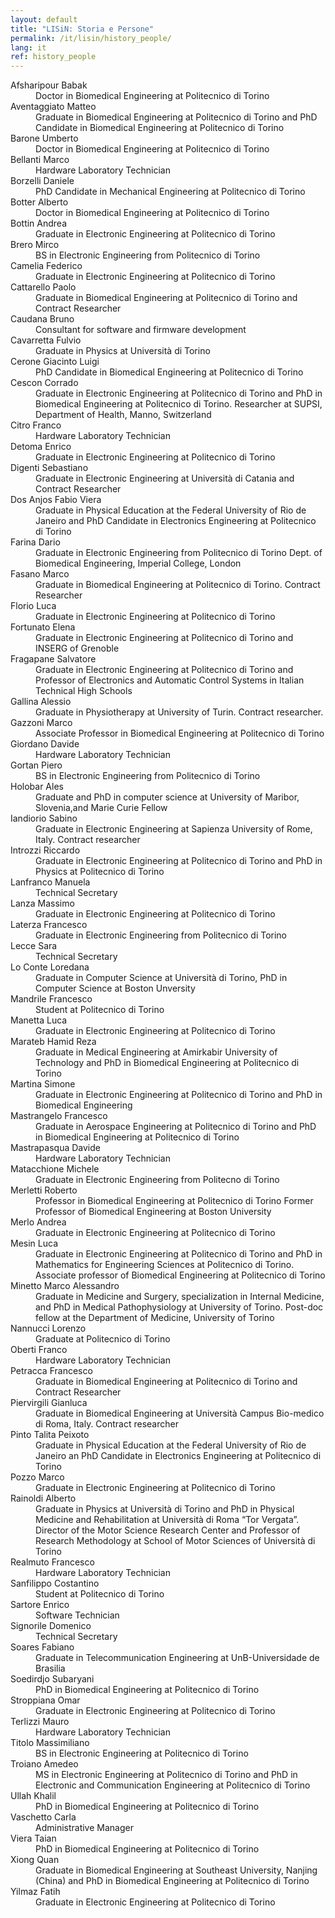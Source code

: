 ```yaml
---
layout: default
title: "LISiN: Storia e Persone"
permalink: /it/lisin/history_people/
lang: it
ref: history_people
---
```


<dl class="dl-horizontal">
    <dt>Afsharipour Babak</dt><dd>Doctor in Biomedical Engineering at Politecnico di Torino</dd>
    <dt>Aventaggiato Matteo</dt><dd>Graduate in Biomedical Engineering at Politecnico di Torino and PhD Candidate in Biomedical Engineering at Politecnico di Torino</dd>
    <dt>Barone Umberto</dt><dd>Doctor in Biomedical Engineering at Politecnico di Torino</dd>
    <dt>Bellanti Marco</dt><dd>Hardware Laboratory Technician</dd>
    <dt>Borzelli Daniele</dt><dd>PhD Candidate in Mechanical Engineering at Politecnico di Torino</dd>
    <dt>Botter Alberto</dt><dd>Doctor in Biomedical Engineering at Politecnico di Torino</dd>
    <dt>Bottin Andrea</dt><dd>Graduate in Electronic Engineering at Politecnico di Torino</dd>
    <dt>Brero Mirco</dt><dd>BS in Electronic Engineering from Politecnico di Torino</dd>
    <dt>Camelia Federico</dt><dd>Graduate in Electronic Engineering at Politecnico di Torino</dd>
    <dt>Cattarello Paolo</dt><dd>Graduate in Biomedical Engineering at Politecnico di Torino and Contract Researcher</dd>
    <dt>Caudana Bruno</dt><dd>Consultant for software and firmware development</dd>
    <dt>Cavarretta Fulvio</dt><dd>Graduate in Physics at Università di Torino</dd>
    <dt>Cerone Giacinto Luigi</dt><dd>PhD Candidate in Biomedical Engineering at Politecnico di Torino</dd>
    <dt>Cescon Corrado</dt><dd>Graduate in Electronic Engineering at Politecnico di Torino and PhD in Biomedical Engineering at Politecnico di Torino. Researcher at SUPSI, Department of Health, Manno, Switzerland</dd>
    <dt>Citro Franco</dt><dd>Hardware Laboratory Technician</dd>
    <dt>Detoma Enrico</dt><dd>Graduate in Electronic Engineering at Politecnico di Torino</dd>
    <dt>Digenti Sebastiano</dt><dd>Graduate in Electronic Engineering at Università di Catania and Contract  Researcher</dd>
    <dt>Dos Anjos Fabio Viera</dt><dd>Graduate in Physical Education at the Federal University of Rio de Janeiro and PhD Candidate in Electronics Engineering at Politecnico di Torino</dd>
    <dt>Farina Dario</dt><dd>Graduate in Electronic Engineering from Politecnico di Torino Dept. of Biomedical Engineering, Imperial College, London</dd>
    <dt>Fasano Marco</dt><dd>Graduate in Biomedical Engineering at Politecnico di Torino. Contract Researcher</dd>
    <dt>Florio Luca</dt><dd>Graduate in Electronic Engineering at Politecnico di Torino</dd>
    <dt>Fortunato Elena</dt><dd>Graduate in Electronic Engineering at Politecnico di Torino and INSERG of Grenoble</dd>
    <dt>Fragapane Salvatore</dt><dd>Graduate in Electronic Engineering at Politecnico di Torino and Professor of Electronics and Automatic Control Systems  in Italian Technical High Schools</dd>
    <dt>Gallina Alessio</dt><dd>Graduate in Physiotherapy at University of Turin. Contract researcher.</dd>
    <dt>Gazzoni Marco</dt><dd>Associate Professor in Biomedical Engineering at Politecnico di Torino</dd>
    <dt>Giordano Davide</dt><dd>Hardware Laboratory Technician</dd>
    <dt>Gortan Piero</dt><dd>BS in Electronic Engineering from Politecnico di Torino</dd>
    <dt>Holobar Ales</dt><dd>Graduate and PhD in computer science at University of Maribor, Slovenia,and Marie Curie Fellow</dd>
    <dt>Iandiorio  Sabino</dt><dd>Graduate in Electronic Engineering at Sapienza University of Rome, Italy. Contract researcher</dd>
    <dt>Introzzi Riccardo</dt><dd>Graduate in Electronic Engineering at Politecnico di Torino and PhD in Physics at Politecnico di Torino</dd>
    <dt>Lanfranco Manuela</dt><dd>Technical Secretary</dd>
    <dt>Lanza Massimo</dt><dd>Graduate in Electronic Engineering at Politecnico di Torino</dd>
    <dt>Laterza Francesco</dt><dd>Graduate in Electronic Engineering from Politecnico di Torino</dd>
    <dt>Lecce Sara</dt><dd>Technical Secretary</dd>
    <dt>Lo Conte Loredana</dt><dd>Graduate in Computer Science at Università di Torino, PhD in Computer Science at Boston Unversity</dd>
    <dt>Mandrile Francesco</dt><dd>Student at Politecnico di Torino</dd>
    <dt>Manetta Luca</dt><dd>Graduate in Electronic Engineering at Politecnico di Torino</dd>
    <dt>Marateb Hamid Reza</dt><dd>Graduate in Medical Engineering at Amirkabir University of Technology and PhD in Biomedical Engineering at Politecnico di Torino</dd>
    <dt>Martina Simone</dt><dd>Graduate in Electronic Engineering at Politecnico di Torino and PhD in Biomedical Engineering</dd>
    <dt>Mastrangelo Francesco</dt><dd>Graduate in Aerospace Engineering at Politecnico di Torino and PhD in Biomedical Engineering at Politecnico di Torino</dd>
    <dt>Mastrapasqua Davide</dt><dd>Hardware Laboratory Technician</dd>
    <dt>Matacchione Michele</dt><dd>Graduate in Electronic Engineering from Politecno di Torino</dd>
    <dt>Merletti Roberto</dt><dd>Professor in Biomedical Engineering at Politecnico di Torino Former Professor of Biomedical Engineering at Boston University</dd>
    <dt>Merlo Andrea</dt><dd>Graduate in Electronic Engineering at Politecnico di Torino</dd>
    <dt>Mesin Luca</dt><dd>Graduate in Electronic Engineering at Politecnico di Torino and PhD in Mathematics for Engineering Sciences at Politecnico di Torino. Associate professor of Biomedical Engineering at Politecnico di Torino</dd>
    <dt>Minetto Marco Alessandro</dt><dd>Graduate in Medicine and Surgery, specialization in Internal Medicine, and PhD in Medical Pathophysiology at University of Torino. Post-doc fellow at the Department of   Medicine, University of Torino</dd>
    <dt>Nannucci Lorenzo</dt><dd>Graduate  at Politecnico di Torino </dd>
    <dt>Oberti Franco</dt><dd>Hardware Laboratory Technician</dd>
    <dt>Petracca Francesco</dt><dd>Graduate in Biomedical Engineering at Politecnico di Torino and Contract Researcher</dd>
    <dt>Piervirgili Gianluca</dt><dd>Graduate in Biomedical Engineering at Università Campus Bio-medico di Roma, Italy. Contract researcher</dd>
    <dt>Pinto Talita Peixoto</dt><dd>Graduate in Physical Education at the Federal University of Rio de Janeiro an PhD Candidate in Electronics Engineering at Politecnico di Torino</dd>
    <dt>Pozzo Marco</dt><dd>Graduate in Electronic Engineering at Politecnico di Torino</dd>
    <dt>Rainoldi Alberto</dt><dd>Graduate in Physics at Università di Torino and PhD in Physical Medicine and Rehabilitation at Università di Roma “Tor Vergata”. Director of the Motor Science Research Center and Professor of Research Methodology at School of Motor Sciences of Università di Torino</dd>
    <dt>Realmuto Francesco</dt><dd>Hardware Laboratory Technician</dd>
    <dt>Sanfilippo Costantino</dt><dd>Student at Politecnico di Torino</dd>
    <dt>Sartore Enrico</dt><dd>Software Technician</dd>
    <dt>Signorile Domenico</dt><dd>Technical Secretary </dd>
    <dt>Soares Fabiano</dt><dd>Graduate in Telecommunication Engineering at UnB-Universidade de Brasilia</dd>
    <dt>Soedirdjo Subaryani</dt><dd>PhD in Biomedical Engineering at Politecnico di Torino</dd>
    <dt>Stroppiana Omar</dt><dd>Graduate in Electronic Engineering at Politecnico di Torino</dd>
    <dt>Terlizzi Mauro</dt><dd>Hardware Laboratory Technician</dd>
    <dt>Titolo Massimiliano</dt><dd>BS in Electronic Engineering at Politecnico di Torino</dd>
    <dt>Troiano Amedeo</dt><dd>MS in Electronic Engineering at Politecnico di Torino and PhD in Electronic and Communication Engineering at Politecnico di Torino</dd>
    <dt>Ullah Khalil</dt><dd>PhD in Biomedical Engineering at Politecnico di Torino</dd>
    <dt>Vaschetto Carla</dt><dd>Administrative Manager</dd>
    <dt>Viera Taian</dt><dd>PhD in Biomedical Engineering at Politecnico di Torino</dd>
    <dt>Xiong Quan</dt><dd>Graduate in Biomedical Engineering at Southeast University, Nanjing (China) and PhD in Biomedical Engineering at Politecnico di Torino</dd>
    <dt>Yilmaz Fatih</dt><dd>Graduate in Electronic Engineering at Politecnico di Torino</dd>
</dl>